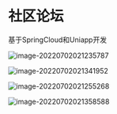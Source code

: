 # 社区论坛

基于SpringCloud和Uniapp开发 

![image-20220702021235787](https://fastly.jsdelivr.net/gh/Hexyan/blobimge//img/image-20220702021235787.png)

![image-20220702021341952](https://fastly.jsdelivr.net/gh/Hexyan/blobimge//img/image-20220702021341952.png)



![image-20220702021255268](https://fastly.jsdelivr.net/gh/Hexyan/blobimge//img/image-20220702021255268.png)



![image-20220702021358588](https://fastly.jsdelivr.net/gh/Hexyan/blobimge//img/image-20220702021358588.png)

